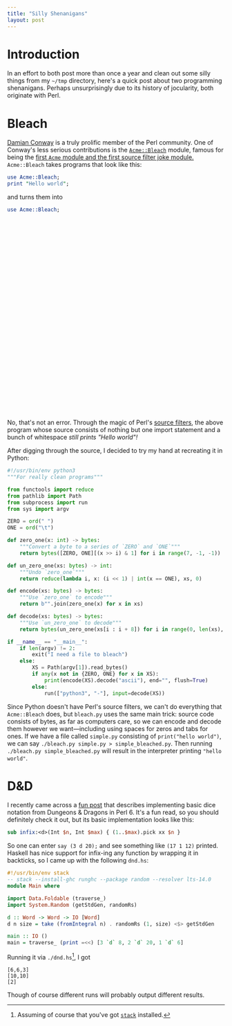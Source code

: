 ```yaml
---
title: "Silly Shenanigans"
layout: post
---
```


# Introduction

In an effort to both post more than once a year and clean out some silly things
from my `~/tmp` directory, here's a quick post about two programming
shenanigans.
Perhaps unsurprisingly due to its history of jocularity, both originate with
Perl.

# Bleach

[Damian Conway](https://en.wikipedia.org/wiki/Damian_Conway) is a truly prolific
member of the Perl community.
One of Conway's less serious contributions is the
[`Acme::Bleach`](https://metacpan.org/pod/Acme::Bleach) module, famous for
being the [first `Acme` module and the first source filter joke
module.](https://www.perlmonks.org/?node_id=967004)
`Acme::Bleach` takes programs that look like this:

```perl
use Acme::Bleach;
print "Hello world";
```

and turns them into

```perl
use Acme::Bleach;
 	 	 	 	 	 	 	 			   	   
 		 		 	 
 	 		  		
	 		 	 	 
 		      
	  	   		
       	 
 			 			 
 			 	   
   			   
		 		  	 
	        
			  	  	
		 	  	 	
	  			 		
   	 			 
     	   
	   	    
 	  	 	 	
  		   		
 		   		 
		 				 	
	      	 
 			 			 
				 		  
	  			   
		 		   	
  		  	  
 	  		 		
	   	 	  
  
```

No, that's not an error.
Through the magic of Perl's [source
filters](https://perldoc.perl.org/perlfilter.html), the above program whose
source consists of nothing but one import statement and a bunch of whitespace
_still prints "Hello world"!_

After digging through the source, I decided to try my hand at recreating it in
Python:

```Python
#!/usr/bin/env python3
"""For really clean programs"""

from functools import reduce
from pathlib import Path
from subprocess import run
from sys import argv

ZERO = ord(" ")
ONE = ord("\t")

def zero_one(x: int) -> bytes:
    """Convert a byte to a series of `ZERO` and `ONE`"""
    return bytes([ZERO, ONE][(x >> i) & 1] for i in range(7, -1, -1))

def un_zero_one(xs: bytes) -> int:
    """Undo `zero_one`"""
    return reduce(lambda i, x: (i << 1) | int(x == ONE), xs, 0)

def encode(xs: bytes) -> bytes:
    """Use `zero_one` to encode"""
    return b"".join(zero_one(x) for x in xs)

def decode(xs: bytes) -> bytes:
    """Use `un_zero_one` to decode"""
    return bytes(un_zero_one(xs[i : i + 8]) for i in range(0, len(xs), 8))

if __name__ == "__main__":
    if len(argv) != 2:
        exit("I need a file to bleach")
    else:
        XS = Path(argv[1]).read_bytes()
        if any(x not in {ZERO, ONE} for x in XS):
            print(encode(XS).decode("ascii"), end="", flush=True)
        else:
            run(["python3", "-"], input=decode(XS))
```

Since Python doesn't have Perl's source filters, we can't do everything that
`Acme::Bleach` does, but `bleach.py` uses the same main trick: source code
consists of bytes, as far as computers care, so we can encode and decode them
however we want—including using spaces for zeros and tabs for ones.
If we have a file called `simple.py` consisting of `print("hello world")`,
we can say `./bleach.py simple.py > simple_bleached.py`.
Then running `./bleach.py simple_bleached.py` will result in the interpreter
printing `"hello world"`.

# D&D

I recently came across a [fun
post](https://datakinds.github.io/2019/08/07/d-d-rolls-in-perl-6) that describes
implementing basic dice notation from Dungeons & Dragons in Perl 6.
It's a fun read, so you should definitely check it out, but its basic
implementation looks like this:

```perl
sub infix:<d>(Int $n, Int $max) { (1..$max).pick xx $n }
```

So one can enter `say (3 d 20);` and see something like `(17 1 12)` printed.
Haskell has nice support for infix-ing any function by wrapping it in
backticks, so I came up with the following `dnd.hs`:

```haskell
#!/usr/bin/env stack
-- stack --install-ghc runghc --package random --resolver lts-14.0
module Main where

import Data.Foldable (traverse_)
import System.Random (getStdGen, randomRs)

d :: Word -> Word -> IO [Word]
d n size = take (fromIntegral n) . randomRs (1, size) <$> getStdGen

main :: IO ()
main = traverse_ (print =<<) [3 `d` 8, 2 `d` 20, 1 `d` 6]
```

Running it via `./dnd.hs`[^1], I got

```
[6,6,3]
[10,10]
[2]
```

Though of course different runs will probably output different results.

[^1]: Assuming of course that you've got [`stack`](https://en.wikipedia.org/wiki/Stack_(Haskell)) installed.
